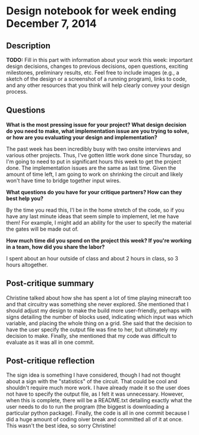 # Design notebook for week ending December 7, 2014

## Description

**TODO:** Fill in this part with information about your work this week:
important design decisions, changes to previous decisions, open questions,
exciting milestones, preliminary results, etc. Feel free to include images
(e.g., a sketch of the design or a screenshot of a running program), links to
code, and any other resources that you think will help clearly convey your
design process.

## Questions

**What is the most pressing issue for your project? What design decision do
you need to make, what implementation issue are you trying to solve, or how
are you evaluating your design and implementation?**

The past week has been incredibly busy with two onsite interviews and various other projects. Thus, I've gotten little
work done since Thursday, so I'm going to need to put in significant hours this week to get the project done. The
implementation issues are the same as last time. Given the amount of time left, I am going to work on shrinking the
circuit and likely won't have time to bridge together input wires.

**What questions do you have for your critique partners? How can they best help
you?**

By the time you read this, I'l be in the home stretch of the code, so if you have any last minute ideas that seem simple to
implement, let me have them! For example, I might add an ability for the user to specify the material the gates will be made
out of.

**How much time did you spend on the project this week? If you're working in a
team, how did you share the labor?**

I spent about an hour outside of class and about 2 hours in class, so 3 hours altogether.

## Post-critique summary

Christine talked about how she has spent a lot of time playing minecraft too and that circuitry was something she never
explored. She mentioned that I should adjust my design to make the build more user-friendly, perhaps with signs detailing
the number of blocks used, indicating which input was which variable, and placing the whole thing on a grid. She said that
the decision to have the user specify the output file was fine to her, but ultimately my decision to make. Finally, she
mentioned that my code was difficult to evaluate as it was all in one commit.

## Post-critique reflection

The sign idea is something I have considered, though I had not thought about a sign with the "statistics" of the circuit.
That could be cool and shouldn't require much more work. I have already made it so the user does not have to specify the
output file, as I felt it was unnecessary. However, when this is complete, there will be a README.txt detailing exactly what
the user needs to do to run the program (the biggest is downloading a particular python package). Finally, the code is all
in one commit because I did a huge amount of coding oiver break and committed all of it at once. This wasn't the best idea,
so sorry Christine!
